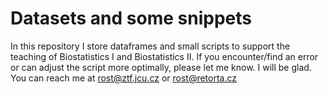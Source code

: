 # Datasets and some snippets


In this repository I store dataframes and small scripts to support the teaching of Biostatistics I and Biostatistics II. If you encounter/find an error or can adjust the script more optimally, please let me know. I will be glad. You can reach me at rost@ztf.jcu.cz or rost@retorta.cz



